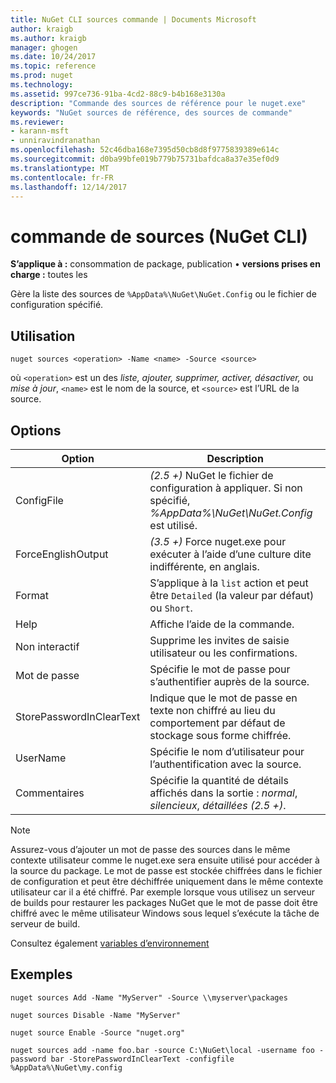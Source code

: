 ```yaml
---
title: NuGet CLI sources commande | Documents Microsoft
author: kraigb
ms.author: kraigb
manager: ghogen
ms.date: 10/24/2017
ms.topic: reference
ms.prod: nuget
ms.technology: 
ms.assetid: 997ce736-91ba-4cd2-88c9-b4b168e3130a
description: "Commande des sources de référence pour le nuget.exe"
keywords: "NuGet sources de référence, des sources de commande"
ms.reviewer:
- karann-msft
- unniravindranathan
ms.openlocfilehash: 52c46dba168e7395d50cb8d8f9775839389e614c
ms.sourcegitcommit: d0ba99bfe019b779b75731bafdca8a37e35ef0d9
ms.translationtype: MT
ms.contentlocale: fr-FR
ms.lasthandoff: 12/14/2017
---
```

# <a name="sources-command-nuget-cli"></a>commande de sources (NuGet CLI)

**S’applique à :** consommation de package, publication &bullet; **versions prises en charge :** toutes les

Gère la liste des sources de `%AppData%\NuGet\NuGet.Config` ou le fichier de configuration spécifié.

## <a name="usage"></a>Utilisation

```
nuget sources <operation> -Name <name> -Source <source>
```

où `<operation>` est un des *liste, ajouter, supprimer, activer, désactiver,* ou *mise à jour*, `<name>` est le nom de la source, et `<source>` est l’URL de la source.


## <a name="options"></a>Options

| Option | Description |
| --- | --- |
| ConfigFile | *(2.5 +)*  NuGet le fichier de configuration à appliquer. Si non spécifié, *%AppData%\NuGet\NuGet.Config* est utilisé. |
| ForceEnglishOutput | *(3.5 +)*  Force nuget.exe pour exécuter à l’aide d’une culture dite indifférente, en anglais. |
| Format | S’applique à la `list` action et peut être `Detailed` (la valeur par défaut) ou `Short`. |
| Help | Affiche l’aide de la commande. |
| Non interactif | Supprime les invites de saisie utilisateur ou les confirmations. |
| Mot de passe | Spécifie le mot de passe pour s’authentifier auprès de la source. |
| StorePasswordInClearText | Indique que le mot de passe en texte non chiffré au lieu du comportement par défaut de stockage sous forme chiffrée. |
| UserName | Spécifie le nom d’utilisateur pour l’authentification avec la source. |
| Commentaires | Spécifie la quantité de détails affichés dans la sortie : *normal*, *silencieux*, *détaillées (2.5 +)*. |

> [!Note]
> Assurez-vous d’ajouter un mot de passe des sources dans le même contexte utilisateur comme le nuget.exe sera ensuite utilisé pour accéder à la source du package. Le mot de passe est stockée chiffrées dans le fichier de configuration et peut être déchiffrée uniquement dans le même contexte utilisateur car il a été chiffré. Par exemple lorsque vous utilisez un serveur de builds pour restaurer les packages NuGet que le mot de passe doit être chiffré avec le même utilisateur Windows sous lequel s’exécute la tâche de serveur de build.

Consultez également [variables d’environnement](cli-ref-environment-variables.md)

## <a name="examples"></a>Exemples

```
nuget sources Add -Name "MyServer" -Source \\myserver\packages

nuget sources Disable -Name "MyServer"

nuget source Enable -Source "nuget.org"

nuget sources add -name foo.bar -source C:\NuGet\local -username foo -password bar -StorePasswordInClearText -configfile %AppData%\NuGet\my.config
```
